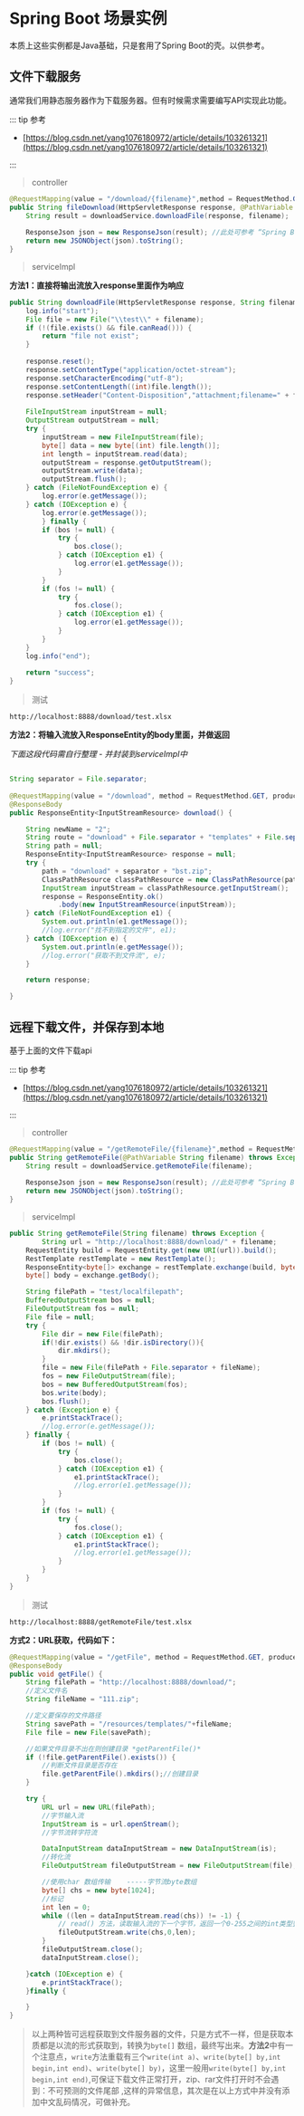 # Spring Boot 场景实例

本质上这些实例都是Java基础，只是套用了Spring Boot的壳。以供参考。



## 文件下载服务

通常我们用静态服务器作为下载服务器。但有时候需求需要编写API实现此功能。

::: tip 参考

- [https://blog.csdn.net/yang1076180972/article/details/103261321](https://blog.csdn.net/yang1076180972/article/details/103261321)

:::

> controller

``` java
@RequestMapping(value = "/download/{filename}",method = RequestMethod.GET)
public String fileDownload(HttpServletResponse response, @PathVariable String filename) throws Exception {
  	String result = downloadService.downloadFile(response, filename);
  
  	ResponseJson json = new ResponseJson(result); //此处可参考 “Spring Boot 系列 1” 中相关介绍
  	return new JSONObject(json).toString();
}
```

> serviceImpl

**方法1：直接将输出流放入response里面作为响应**

``` java
public String downloadFile(HttpServletResponse response, String filename) throws Exception {
  	log.info("start");
  	File file = new File("\\test\\" + filename);
  	if (!(file.exists() && file.canRead())) {
        return "file not exist";
    }
  
  	response.reset();
  	response.setContentType("application/octet-stream");
    response.setCharacterEncoding("utf-8");
    response.setContentLength((int)file.length());
    response.setHeader("Content-Disposition","attachment;filename=" + filename)
      
    FileInputStream inputStream = null;
  	OutputStream outputStream = null;
    try {
        inputStream = new FileInputStream(file);
        byte[] data = new byte[(int) file.length()];
        int length = inputStream.read(data);
        outputStream = response.getOutputStream();
        outputStream.write(data);
        outputStream.flush();
    } catch (FileNotFoundException e) {
        log.error(e.getMessage());
    } catch (IOException e) {
        log.error(e.getMessage());
		} finally {
        if (bos != null) {
            try {
              	bos.close();
            } catch (IOException e1) {
              	log.error(e1.getMessage());
            }
        }
        if (fos != null) {
            try {
              	fos.close();
            } catch (IOException e1) {
              	log.error(e1.getMessage());
            }
        }
    }
  	log.info("end");
  
  	return "success";
}
```



> 测试

```
http://localhost:8888/download/test.xlsx
```



**方法2：将输入流放入ResponseEntity的body里面，并做返回**

*下面这段代码需自行整理 - 并封装到serviceImpl中*

``` java

String separator = File.separator;
 
@RequestMapping(value = "/download", method = RequestMethod.GET, produces ="application/json;charset=UTF-8")
@ResponseBody
public ResponseEntity<InputStreamResource> download() {

    String newName = "2";
    String route = "download" + File.separator + "templates" + File.separator;
    String path = null;
    ResponseEntity<InputStreamResource> response = null;
    try {
        path = "download" + separator + "bst.zip";
        ClassPathResource classPathResource = new ClassPathResource(path);
        InputStream inputStream = classPathResource.getInputStream();
        response = ResponseEntity.ok()
          	.body(new InputStreamResource(inputStream));
    } catch (FileNotFoundException e1) {
      	System.out.println(e1.getMessage());
      	//log.error("找不到指定的文件", e1);
    } catch (IOException e) {
      	System.out.println(e.getMessage());
      	//log.error("获取不到文件流", e);
    }

    return response;

}
```





## 远程下载文件，并保存到本地

基于上面的文件下载api

::: tip 参考

- [https://blog.csdn.net/yang1076180972/article/details/103261321](https://blog.csdn.net/yang1076180972/article/details/103261321)

:::

> controller

``` java
@RequestMapping(value = "/getRemoteFile/{filename}",method = RequestMethod.GET)
public String getRemoteFile(@PathVariable String filename) throws Exception {
  	String result = downloadService.getRemoteFile(filename);
  
  	ResponseJson json = new ResponseJson(result); //此处可参考 “Spring Boot 系列 1” 中相关介绍
  	return new JSONObject(json).toString();
}
```

> serviceImpl

``` java
public String getRemoteFile(String filename) throws Exception {
		String url = "http://localhost:8888/download/" + filename;
    RequestEntity build = RequestEntity.get(new URI(url)).build();
    RestTemplate restTemplate = new RestTemplate();
    ResponseEntity<byte[]> exchange = restTemplate.exchange(build, byte[].class);
    byte[] body = exchange.getBody();

    String filePath = "test/localfilepath";
    BufferedOutputStream bos = null;
    FileOutputStream fos = null;
    File file = null;
    try {
        File dir = new File(filePath);
        if(!dir.exists() && !dir.isDirectory()){
          	dir.mkdirs();
        }
        file = new File(filePath + File.separator + fileName);
        fos = new FileOutputStream(file);
        bos = new BufferedOutputStream(fos);
        bos.write(body);
        bos.flush();
    } catch (Exception e) {
      	e.printStackTrace();
      	//log.error(e.getMessage());
    } finally {
        if (bos != null) {
            try {
              	bos.close();
            } catch (IOException e1) {
              	e1.printStackTrace();
              	//log.error(e1.getMessage());
            }
        }
        if (fos != null) {
            try {
              	fos.close();
            } catch (IOException e1) {
              	e1.printStackTrace();
              	//log.error(e1.getMessage());
            }
        }
    }
}
```



> 测试

```
http://localhost:8888/getRemoteFile/test.xlsx
```



**方式2：URL获取，代码如下：**

``` java
@RequestMapping(value = "/getFile", method = RequestMethod.GET, produces ="application/json;charset=UTF-8")
@ResponseBody
public void getFile() {
    String filePath = "http://localhost:8888/download/";
    //定义文件名
    String fileName = "111.zip";

    //定义要保存的文件路径
    String savePath = "/resources/templates/"+fileName;
    File file = new File(savePath);

    //如果文件目录不出在则创建目录 *getParentFile()*
    if (!file.getParentFile().exists()) {
        //判断文件目录是否存在
        file.getParentFile().mkdirs();//创建目录
    }

    try {
        URL url = new URL(filePath);
        //字节输入流
        InputStream is = url.openStream();
        //字节流转字符流

        DataInputStream dataInputStream = new DataInputStream(is);
        //转化流
        FileOutputStream fileOutputStream = new FileOutputStream(file);

        //使用char 数组传输    -----字节流byte数组
        byte[] chs = new byte[1024];
        //标记
        int len = 0;
        while ((len = dataInputStream.read(chs)) != -1) {
            // read() 方法，读取输入流的下一个字节，返回一个0-255之间的int类型整数。如果到达流的末端，返回-1
            fileOutputStream.write(chs,0,len);
        }
        fileOutputStream.close();
        dataInputStream.close();

    }catch (IOException e) {
      	e.printStackTrace();
    }finally {

    }
}

```

> 以上两种皆可远程获取到文件服务器的文件，只是方式不一样，但是获取本质都是以流的形式获取到，转换为`byte[]` 数组，最终写出来。**方法2**中有一个注意点，`write`方法重载有三个`write(int a)`、`write(byte[] by,int begin,int end)`、`write(byte[] by)`，这里一般用`write(byte[] by,int begin,int end)`,可保证下载文件正常打开，zip、rar文件打开时不会遇到：不可预测的文件尾部 ,这样的异常信息，其次是在以上方式中并没有添加中文乱码情况，可做补充。